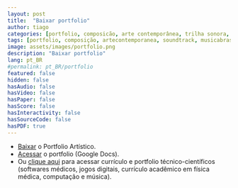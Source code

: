 ```yaml
---
layout: post
title:  "Baixar portfolio"
author: tiago
categories: [portfolio, composicão, arte contemporânea, trilha sonora, música brasileira, instrumental, mpb, jazz, desenvolvimento, computação criativa, multidisciplinar, software médico, processamento de imagem, física médica]
tags: [portfolio, composição, artecontemporanea, soundtrack, musicabrasileira, instrumental, mpb, jazz, desenvolvimento, computacaocriativa, multidisciplinar, softwaremedico, processamentodeimagem, fisicamedica]
image: assets/images/portfolio.png
description: "Baixar portfolio"
lang: pt_BR
#permalink: pt_BR/portfolio
featured: false
hidden: false
hasAudio: false
hasVideo: false
hasPaper: false
hasScore: false
hasInteractivity: false
hasSourceCode: false
hasPDF: true
---
```


* <a href="{{ site.baseurl }}/assets/Tiago Brizolara - Portfolio Artistico - 05-01-2022.pdf">Baixar</a> o Portfolio Artístico.
* <a href="https://docs.google.com/document/d/1Wmby-kPhGYv6Tq8ZW2w_QPkONiA9vbTCutrh810w4hE">Acessar</a> o portfolio (Google Docs).
* Ou <a href="{{ site.baseurl }}/about.html">clique aqui</a> para acessar currículo e portfolio técnico-científicos (softwares médicos, jogos digitais, currículo acadêmico em física médica, computação e música).
